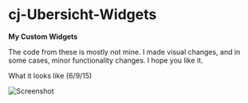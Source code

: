 # cj-Ubersicht-Widgets

**My Custom Widgets**

The code from these is mostly not mine. I made visual changes, and in some cases, minor functionality changes. I hope you like it.

What it looks like (6/9/15)

![Screenshot](https://cloud.githubusercontent.com/assets/9152032/8072483/52281ece-0ee4-11e5-87a0-87adaa57a0db.png)
